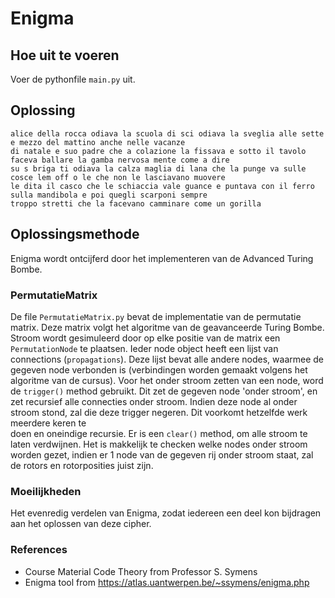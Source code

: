 # Enigma

## Hoe uit te voeren
Voer de pythonfile ``main.py`` uit.

## Oplossing

```
alice della rocca odiava la scuola di sci odiava la sveglia alle sette e mezzo del mattino anche nelle vacanze 
di natale e suo padre che a colazione la fissava e sotto il tavolo faceva ballare la gamba nervosa mente come a dire 
su s briga ti odiava la calza maglia di lana che la punge va sulle cosce lem off o le che non le lasciavano muovere 
le dita il casco che le schiaccia vale guance e puntava con il ferro sulla mandibola e poi quegli scarponi sempre 
troppo stretti che la facevano camminare come un gorilla
```

## Oplossingsmethode
Enigma wordt ontcijferd door het implementeren van de Advanced Turing Bombe.

### PermutatieMatrix
De file ``PermutatieMatrix.py`` bevat de implementatie van de permutatie matrix. Deze matrix volgt het algoritme van de 
geavanceerde Turing Bombe. Stroom wordt gesimuleerd door op elke positie van de matrix een ``PermutationNode`` te plaatsen.
Ieder node object heeft een lijst van connections (``propagations``). Deze lijst bevat alle andere nodes, waarmee de 
gegeven node verbonden is (verbindingen worden gemaakt volgens het algoritme van de cursus). Voor het onder stroom zetten van een node,
word de ``trigger()`` method gebruikt. Dit zet de gegeven node 'onder stroom', en zet recursief alle connecties onder 
stroom. Indien deze node al onder stroom stond, zal die deze trigger negeren. Dit voorkomt hetzelfde werk meerdere keren te  
doen en oneindige recursie. Er is een ``clear()`` method, om alle stroom te laten verdwijnen.
Het is makkelijk te checken welke nodes onder stroom worden gezet, indien er 1 node van de gegeven rij onder stroom staat,
zal de rotors en rotorposities juist zijn.

### Moeilijkheden
Het evenredig verdelen van Enigma, zodat iedereen een deel kon bijdragen aan het oplossen van deze cipher.

### References
- Course Material Code Theory from Professor S. Symens
- Enigma tool from https://atlas.uantwerpen.be/~ssymens/enigma.php